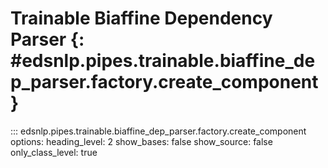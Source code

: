 # Trainable Biaffine Dependency Parser {: #edsnlp.pipes.trainable.biaffine_dep_parser.factory.create_component }

::: edsnlp.pipes.trainable.biaffine_dep_parser.factory.create_component
    options:
        heading_level: 2
        show_bases: false
        show_source: false
        only_class_level: true
